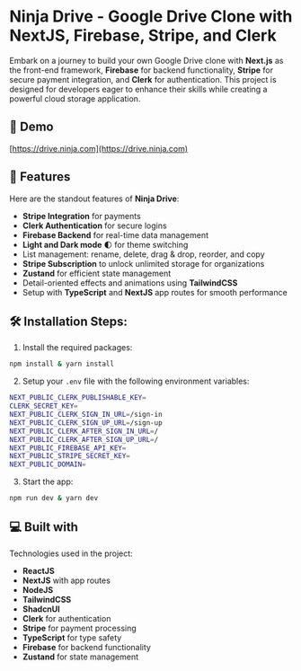 # Ninja Drive - Google Drive Clone with NextJS, Firebase, Stripe, and Clerk

Embark on a journey to build your own Google Drive clone with **Next.js** as the front-end framework, **Firebase** for backend functionality, **Stripe** for secure payment integration, and **Clerk** for authentication. This project is designed for developers eager to enhance their skills while creating a powerful cloud storage application.

## 🚀 Demo

[https://drive.ninja.com](https://drive.ninja.com)

## 🧐 Features

Here are the standout features of **Ninja Drive**:

- **Stripe Integration** for payments
- **Clerk Authentication** for secure logins
- **Firebase Backend** for real-time data management
- **Light and Dark mode** 🌓 for theme switching
- List management: rename, delete, drag & drop, reorder, and copy
- **Stripe Subscription** to unlock unlimited storage for organizations
- **Zustand** for efficient state management
- Detail-oriented effects and animations using **TailwindCSS**
- Setup with **TypeScript** and **NextJS** app routes for smooth performance

## 🛠️ Installation Steps:

1. Install the required packages:

```bash
npm install & yarn install
```

2. Setup your `.env` file with the following environment variables:

```bash
NEXT_PUBLIC_CLERK_PUBLISHABLE_KEY=
CLERK_SECRET_KEY=
NEXT_PUBLIC_CLERK_SIGN_IN_URL=/sign-in
NEXT_PUBLIC_CLERK_SIGN_UP_URL=/sign-up
NEXT_PUBLIC_CLERK_AFTER_SIGN_IN_URL=/
NEXT_PUBLIC_CLERK_AFTER_SIGN_UP_URL=/
NEXT_PUBLIC_FIREBASE_API_KEY=
NEXT_PUBLIC_STRIPE_SECRET_KEY=
NEXT_PUBLIC_DOMAIN=
```

3. Start the app:

```bash
npm run dev & yarn dev
```

## 💻 Built with

Technologies used in the project:

- **ReactJS**
- **NextJS** with app routes
- **NodeJS**
- **TailwindCSS**
- **ShadcnUI**
- **Clerk** for authentication
- **Stripe** for payment processing
- **TypeScript** for type safety
- **Firebase** for backend functionality
- **Zustand** for state management
